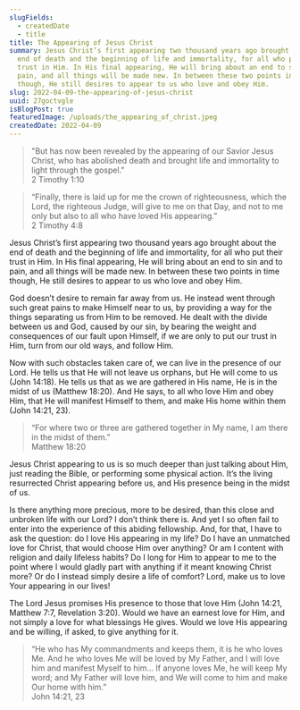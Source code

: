 ```yaml
---
slugFields:
  - createdDate
  - title
title: The Appearing of Jesus Christ
summary: Jesus Christ’s first appearing two thousand years ago brought about the
  end of death and the beginning of life and immortality, for all who put their
  trust in Him. In His final appearing, He will bring about an end to sin and to
  pain, and all things will be made new. In between these two points in time
  though, He still desires to appear to us who love and obey Him.
slug: 2022-04-09-the-appearing-of-jesus-christ
uuid: 27goctvgle
isBlogPost: true
featuredImage: /uploads/the_appearing_of_christ.jpeg
createdDate: 2022-04-09
---
```

<blockquote>"​​But has now been revealed by the appearing of our Savior Jesus Christ, who has abolished death and brought life and immortality to light through the gospel."<footer>2 Timothy 1:10</footer></blockquote>

<blockquote>“Finally, there is laid up for me the crown of righteousness, which the Lord, the righteous Judge, will give to me on that Day, and not to me only but also to all who have loved His appearing.”<footer>2 Timothy 4:8</footer></blockquote>

Jesus Christ’s first appearing two thousand years ago brought about the end of death and the beginning of life and immortality, for all who put their trust in Him. In His final appearing, He will bring about an end to sin and to pain, and all things will be made new. In between these two points in time though, He still desires to appear to us who love and obey Him.

God doesn’t desire to remain far away from us. He instead went through such great pains to make Himself near to us, by providing a way for the things separating us from Him to be removed. He dealt with the divide between us and God, caused by our sin, by bearing the weight and consequences of our fault upon Himself, if we are only to put our trust in Him, turn from our old ways, and follow Him.

Now with such obstacles taken care of, we can live in the presence of our Lord. He tells us that He will not leave us orphans, but He will come to us (John 14:18). He tells us that as we are gathered in His name, He is in the midst of us (Matthew 18:20). And He says, to all who love Him and obey Him, that He will manifest Himself to them, and make His home within them (John 14:21, 23).

<blockquote>“For where two or three are gathered together in My name, I am there in the midst of them.”<footer>Matthew 18:20</footer></blockquote>

Jesus Christ appearing to us is so much deeper than just talking about Him, just reading the Bible, or performing some physical action. It’s the living resurrected Christ appearing before us, and His presence being in the midst of us.

Is there anything more precious, more to be desired, than this close and unbroken life with our Lord? I don’t think there is. And yet I so often fail to enter into the experience of this abiding fellowship. And, for that, I have to ask the question: do I love His appearing in my life? Do I have an unmatched love for Christ, that would choose Him over anything? Or am I content with religion and daily lifeless habits? Do I long for Him to appear to me to the point where I would gladly part with anything if it meant knowing Christ more? Or do I instead simply desire a life of comfort? Lord, make us to love Your appearing in our lives!

The Lord Jesus promises His presence to those that love Him (John 14:21, Matthew 7:7, Revelation 3:20). Would we have an earnest love for Him, and not simply a love for what blessings He gives. Would we love His appearing and be willing, if asked, to give anything for it.

<blockquote>“He who has My commandments and keeps them, it is he who loves Me. And he who loves Me will be loved by My Father, and I will love him and manifest Myself to him… If anyone loves Me, he will keep My word; and My Father will love him, and We will come to him and make Our home with him.”<footer>John 14:21, 23</footer></blockquote>
